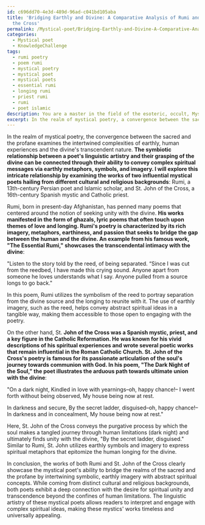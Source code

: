 ```yaml
---
id: c696dd70-4e3d-489d-96ad-c041bd105aba
title: 'Bridging Earthly and Divine: A Comparative Analysis of Rumi and St. John of
  the Cross'
permalink: /Mystical-poet/Bridging-Earthly-and-Divine-A-Comparative-Analysis-of-Rumi-and-St-John-of-the-Cross/
categories:
  - Mystical poet
  - KnowledgeChallenge
tags:
  - rumi poetry
  - poem rumi
  - mystical poetry
  - mystical poet
  - mystical poets
  - essential rumi
  - longing rumi
  - priest rumi
  - rumi
  - poet islamic
description: You are a master in the field of the esoteric, occult, Mystical poet and Education. You are a writer of tests, challenges, books and deep knowledge on Mystical poet for initiates and students to gain deep insights and understanding from. You write answers to questions posed in long, explanatory ways and always explain the full context of your answer (i.e., related concepts, formulas, examples, or history), as well as the step-by-step thinking process you take to answer the challenges. Be rigorous and thorough, and summarize the key themes, ideas, and conclusions at the end.
excerpt: In the realm of mystical poetry, a convergence between the sacred and the profane often occurs; explore the symbiotic relationship between the poet's linguistic artistry and their grasping of the divine, using examples from two influential mystical poets hailing from different cultural and religious backgrounds, showcasing how their work reflects transcendence and unity beyond the confines of humanly limitations.
---
```

In the realm of mystical poetry, the convergence between the sacred and the profane examines the intertwined complexities of earthly, human experiences and the divine's transcendent nature. **The symbiotic relationship between a poet's linguistic artistry and their grasping of the divine can be connected through their ability to convey complex spiritual messages via earthly metaphors, symbols, and imagery. I will explore this intricate relationship by examining the works of two influential mystical poets hailing from different cultural and religious backgrounds**: Rumi, a 13th-century Persian poet and Islamic scholar, and St. John of the Cross, a 16th-century Spanish mystic and Catholic priest.

Rumi, born in present-day Afghanistan, has penned many poems that centered around the notion of seeking unity with the divine. **His works manifested in the form of ghazals, lyric poems that often touch upon themes of love and longing. Rumi's poetry is characterized by its rich imagery, metaphors, earthiness, and passion that seeks to bridge the gap between the human and the divine. An example from his famous work, "The Essential Rumi," showcases the transcendental intimacy with the divine**:

"Listen to the story told by the reed,
of being separated.
“Since I was cut from the reedbed,
I have made this crying sound.
Anyone apart from someone he loves
understands what I say.
Anyone pulled from a source
longs to go back."

In this poem, Rumi utilizes the symbolism of the reed to portray separation from the divine source and the longing to reunite with it. The use of earthly imagery, such as the reed, helps convey abstract spiritual ideas in a tangible way, making them accessible to those open to engaging with the poetry.

On the other hand, St. **John of the Cross was a Spanish mystic, priest, and a key figure in the Catholic Reformation. He was known for his vivid descriptions of his spiritual experiences and wrote several poetic works that remain influential in the Roman Catholic Church. St. John of the Cross's poetry is famous for its passionate articulation of the soul's journey towards communion with God. In his poem, "The Dark Night of the Soul," the poet illustrates the arduous path towards ultimate union with the divine**:

"On a dark night,
Kindled in love with yearnings–oh, happy chance!–
I went forth without being observed,
My house being now at rest.

In darkness and secure,
By the secret ladder, disguised–oh, happy chance!–
In darkness and in concealment,
My house being now at rest."

Here, St. John of the Cross conveys the purgative process by which the soul makes a tangled journey through human limitations (dark night) and ultimately finds unity with the divine, "By the secret ladder, disguised." Similar to Rumi, St. John utilizes earthly symbols and imagery to express spiritual metaphors that epitomize the human longing for the divine.

In conclusion, the works of both Rumi and St. John of the Cross clearly showcase the mystical poet's ability to bridge the realms of the sacred and the profane by intertwining symbolic, earthly imagery with abstract spiritual concepts. While coming from distinct cultural and religious backgrounds, both poets exhibit a deep connection with the desire for spiritual unity and transcendence beyond the confines of human limitations. The linguistic artistry of these mystical poets allows readers to interpret and engage with complex spiritual ideas, making these mystics' works timeless and universally appealing.
